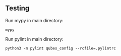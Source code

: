 
## Testing

Run mypy in main directory: 

`mypy` 

Run pylint in main directory:

`python3 -m pylint qubes_config --rcfile=.pylintrc`


